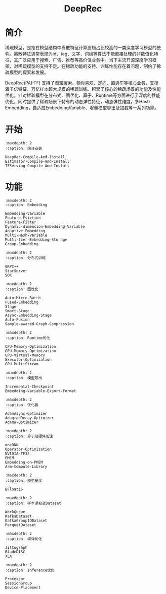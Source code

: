 <h1 align="center">
    DeepRec
</h1>

# 简介
稀疏模型，是指在模型结构中离散特征计算逻辑占比较高的一类深度学习模型的统称。离散特征通常表现为id、tag、文字、词组等算法不能直接处理的非数值化特征，其广泛应用于搜索、广告、推荐等高价值业务中。当下主流开源深度学习框架，对稀疏模型的支持不足。在稀疏功能的支持、训练性能存在着问题，制约了稀疏模型的探索和发展。 

DeepRec(PAI-TF) 支持了淘宝搜索、猜你喜欢、定向、直通车等核心业务，支撑着千亿特征、万亿样本超大规模的稀疏训练。积累了核心的稀疏场景的功能及性能优化。针对稀疏模型在分布式、图优化、算子、Runtime等方面进行了深度的性能优化，同时提供了稀疏场景下特有的动态弹性特征，动态弹性维度，多Hash Embedding，自适应EmbeddingVariable、增量模型导出及加载等一系列功能。

# 开始

```{toctree}
:maxdepth: 2
:caption: 编译安装

DeepRec-Compile-And-Install
Estimator-Compile-And-Install
TFServing-Compile-And-Install
```

# 功能

```{toctree}
:maxdepth: 2
:caption: Embedding

Embedding-Variable
Feature-Eviction
Feature-Filter
Dynamic-dimension-Embedding-Variable
Adaptive-Embedding
Multi-Hash-Variable
Multi-tier-Embedding-Storage
Group-Embedding
```

```{toctree}
:maxdepth: 2
:caption: 分布式训练

GRPC++
StarServer
SOK
```

```{toctree}
:maxdepth: 2
:caption: 图优化

Auto-Micro-Batch
Fused-Embedding
Stage
Smart-Stage
Async-Embedding-Stage
Auto-Fusion
Sample-awared-Graph-Compression
```

```{toctree}
:maxdepth: 2
:caption: Runtime优化

CPU-Memory-Optimization
GPU-Memory-Optimization
GPU-Virtual-Memory
Executor-Optimization
GPU-MultiStream
```

```{toctree}
:maxdepth: 2
:caption: 模型导出

Incremental-Checkpoint
Embedding-Variable-Export-Format
```

```{toctree}
:maxdepth: 2
:caption: 优化器

AdamAsync-Optimizer
AdagradDecay-Optimizer
AdamW-Optimizer
```

```{toctree}
:maxdepth: 2
:caption: 算子及硬件加速

oneDNN
Operator-Optimization
NVIDIA-TF32
PMEM
Embedding-on-PMEM
Arm-Compute-Library
```

```{toctree}
:maxdepth: 2
:caption: 模型量化

BFloat16
```

```{toctree}
:maxdepth: 2
:caption: 样本读取及Dataset

WorkQueue
KafkaDataset
KafkaGroupIODataset
ParquetDataset
```

```{toctree}
:maxdepth: 2
:caption: 编译优化

JitCugraph
BladeDISC
XLA
```

```{toctree}
:maxdepth: 2
:caption: Inference优化

Processor
SessionGroup
Device-Placement
```
